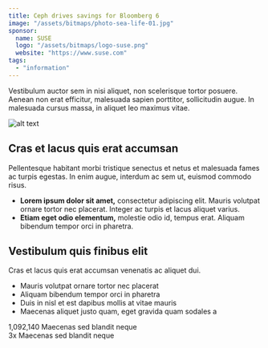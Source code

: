 ```yaml
---
title: Ceph drives savings for Bloomberg 6
image: "/assets/bitmaps/photo-sea-life-01.jpg"
sponsor:
  name: SUSE
  logo: "/assets/bitmaps/logo-suse.png"
  website: "https://www.suse.com"
tags:
  - "information"
---
```


Vestibulum auctor sem in nisi aliquet, non scelerisque tortor posuere. Aenean non erat efficitur, malesuada sapien porttitor, sollicitudin augue. In malesuada cursus massa, in aliquet leo maximus vitae.

![alt text](/assets/bitmaps/photo-water-02.jpg)

## Cras et lacus quis erat accumsan

Pellentesque habitant morbi tristique senectus et netus et malesuada fames ac turpis egestas. In enim augue, interdum ac sem ut, euismod commodo risus.

- **Lorem ipsum dolor sit amet,** consectetur adipiscing elit. Mauris volutpat ornare tortor nec placerat. Integer ac turpis et lacus aliquet varius.
- **Etiam eget odio elementum,** molestie odio id, tempus erat. Aliquam bibendum tempor orci in pharetra.

## Vestibulum quis finibus elit

Cras et lacus quis erat accumsan venenatis ac aliquet dui.

- Mauris volutpat ornare tortor nec placerat
- Aliquam bibendum tempor orci in pharetra
- Duis in nisl et est dapibus mollis at vitae mauris
- Maecenas aliquet justo quam, eget gravida quam sodales a

<div class="grid grid--cols-2-fit">
  <div>
    <span class="block color-red-500 h1 mb-0">1,092,140</span> <span class="mb-0 p">Maecenas sed blandit neque</span>
  </div>
  <div>
    <span class="block color-red-500 h1 mb-0">3x</span> <span class="mb-0 p">Maecenas sed blandit neque</span>
  </div>
</div>
